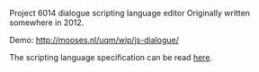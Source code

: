Project 6014 dialogue scripting language editor
Originally written somewhere in 2012.

Demo: http://mooses.nl/uqm/wip/js-dialogue/

The scripting language specification can be read [here](https://web.archive.org/web/20140131105515/http://code.google.com/p/project6014/wiki/DialogLanguage).